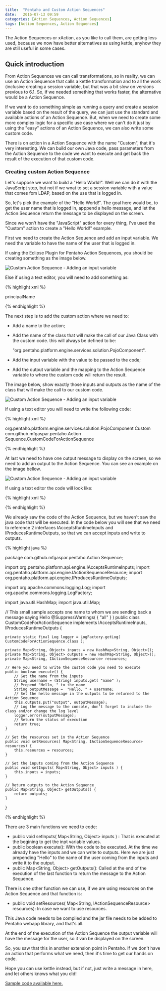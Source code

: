 ```yaml
---
title:  "Pentaho and Custom Action Sequences"
date:   2016-07-13 09:59
categories: [Action Sequences, Action Sequences]
tags: [Action Sequences, Action Sequences]
--- 
```



The Action Sequences or xAction, as you like to call them, are getting less used, because we now have better alternatives as using kettle, anyhow they are still useful in some cases.


## Quick introduction


From Action Sequences we can call transformations, so in reality, we can use an Action Sequence that calls a kettle transformation and to all the work (inclusive creating a session variable, but that was a bit slow on versions previous to 6.1. So, if we needed something that works faster, the alternative would be 
a Action Sequence.

If we want to do something simple as running a query and create a session variable based on the result of the query, we can just use the standard and available actions of an Action Sequence. But, when we need to create some more complex logic for a specific use case where we can't do it just by using the "easy" actions of an Action Sequence, we can also write some custom code.

There is on action in a Action Sequence with the name "Custom", that it's very interesting. We can build our own Java code, pass parameters from the Action Sequence to the code we want to execute and get back the result of the execution of that custom code.

### Creating custom Action Sequence


Let's suppose we want to build a "Hello World!". Well we can do it with the JavaScript step, but not if we wnat to set a session variable with a value that comes fom LDAP, based on the use that is logged in.

So, let's pick the example of the "Hello World!". The goal here would be, to get the user name that is logged in, apppend a hello message, and let the Action Sequence return the message to be displayed on the screen.

Since we won't have the "JavaScript" action for every thing, I've used the "Custom" action to create a "Hello World!" example.

First we need to create the Action Sequence and add an input variable. We need the variable to have the name of the user that is logged in.

If using the Eclipse Plugin for Pentaho Action Sequences, you should be creating something as the image below.

![Custom Action Sequence - Adding an input variable](http://mfgaspar.github.io/assets/custom_xaction_1.png)

Else if using a text editor, you will need to add something as:


{% highlight xml %}

<inputs>
	<username type="string"> 
		<sources> 
			<security>principalName</security> 
		</sources> 
	</username>
</inputs>
    
{% endhighlight %}

The next step is to add the custom action where we need to:

* Add a name to the action;
* Add the name of the class that will make the call of our Java Class with the custom code. this will always be defined to be:

	"org.pentaho.platform.engine.services.solution.PojoComponent".

* Add the input variable with the value to be passed to the code;
* Add the output variable and the mapping to the Action Sequence variable to where the custom code will return the result.

The image below, show exactly those inputs and outputs as the name of the class that will make the call to our custom code.

![Custom Action Sequence - Adding an input variable](http://mfgaspar.github.io/assets/custom_xaction_2.png)

If using a text editor you will need to write the following code:

{% highlight xml %}

<actions> 
	<action-definition> 
		<component-name>
			org.pentaho.platform.engine.services.solution.PojoComponent
		</component-name>
		<action-type>Custom</action-type>
		<action-inputs> 
			<name type="string" mapping="username"/> 
		</action-inputs>
		<action-resources/>
		<action-outputs> 
			<output type="string" mapping="outputmessage"/> 
		</action-outputs>
		<component-definition>
			<class>
				com.github.mfgaspar.pentaho.Action Sequence.CustomCodeForActionSequence
			</class>
		</component-definition> 
	</action-definition>
</actions>  

{% endhighlight %}

At last we need to have one output message to display on the screen, so we need to add an output to the Action Sequence. You can see an example on the image bellow. 

![Custom Action Sequence - Adding an input variable](http://mfgaspar.github.io/assets/custom_xaction_3.png) 

If using a text editor the code will look like:

{% highlight xml %}

<outputs> 
	<outputmessage type="string"/> 
</outputs>
  	
{% endhighlight %}
 
We already saw the code of the Action Sequence, but we haven't saw the java code that will be executed. In the code below you will see that we need to reference 2 interfaces IAcceptsRuntimeInputs and IProducesRuntimeOutputs, so that we can accept inputs and write to outputs. 

{% highlight java %}

package com.github.mfgaspar.pentaho.Action Sequence;

import org.pentaho.platform.api.engine.IAcceptsRuntimeInputs;
import org.pentaho.platform.api.engine.IActionSequenceResource;
import org.pentaho.platform.api.engine.IProducesRuntimeOutputs;

import org.apache.commons.logging.Log;
import org.apache.commons.logging.LogFactory;

import java.util.HashMap;
import java.util.Map;

// This small sample accepts one name to whom we are sending back a message saying Hello 
@SuppressWarnings( { "all" } )
public class CustomCodeForActionSequence implements IAcceptsRuntimeInputs, IProducesRuntimeOutputs {

	private static final Log logger = LogFactory.getLog( CustomCodeForActionSequence.class );

	private Map<String, Object> inputs = new HashMap<String, Object>();
	private Map<String, Object> outputs = new HashMap<String, Object>();
	private Map<String, IActionSequenceResource> resources;

	// Here you need to write the custom code you need to execute
	public boolean execute() {
		// Get the name from the inputs 
		String username = (String) inputs.get( "name" );
		// Prepend "Hello, " to the name 
		String outputMessage =  "Hello, " + username;
		// Set the hello message in the outputs to be returned to the Action Sequence 
		this.outputs.put("output", outputMessage);
		// Log the message to the console, don't forget to include the class and/or change the log level
		logger.error(outputMessage);
		// Return the status of execution  
		return true;
	}

	// Set the resources set in the Action Sequence
	public void setResources( Map<String, IActionSequenceResource> resources) {
		this.resources = resources;
	}

	// Set the inputs coming from the Action Sequence  
	public void setInputs( Map<String, Object> inputs ) {
		this.inputs = inputs;
	}

	// Return outputs to the Action Sequence
	public Map<String, Object> getOutputs() {
		return outputs;
	}

}
	
{% endhighlight %}
	

There are 3 main functions we need to code:

* public void setInputs( Map<String, Object> inputs ) : That is executed at the begining to get the inpt variable values. 
* public boolean execute(): With the code to be executed. At the time we already have the inputs and we can write to outputs. Here we are just prepending "Hello" to the name of the user coming from the inputs and write it to the output.
* public Map<String, Object> getOutputs(): Called at the end of the execution of the last function to return the message to the Action Sequence. 

There is one other function we can use, if we are using resources on the Action Sequence and that function is:

* public void setResources( Map<String, IActionSequenceResource> resources): In case we want to use resources. 

This Java code needs to be compiled and the jar file needs to be added to Pentaho webapp library, and that's all. 

At the end of the execution of the Action Sequence the output variable will have the message for the user, so it van be displayed on the screen.

So, you saw that this in another extension point in Pentaho. If we don't have an action that performs what we need, then it's time to get our hands on code. 

Hope you can use kettle instead, but if not, just write a message in here, and let others knows what you did!


[Sample code available here.](https://github.com/mfgaspar/mfgaspar.github.io-samples/tree/master/pentaho/custom.code.action.sequence)


[Action Sequences]: #
[xAtions]: #
